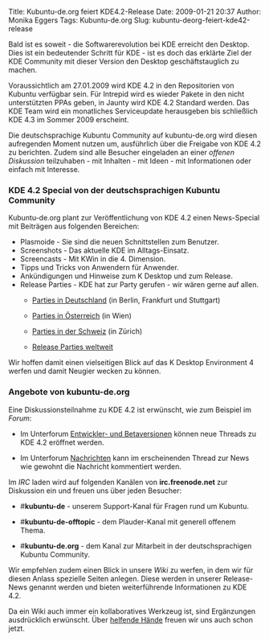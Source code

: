 Title: Kubuntu-de.org feiert KDE4.2-Release
Date: 2009-01-21 20:37
Author: Monika Eggers
Tags: Kubuntu-de.org
Slug: kubuntu-deorg-feiert-kde42-release

Bald ist es soweit - die Softwarerevolution bei KDE erreicht den
Desktop. Dies ist ein bedeutender Schritt für KDE - ist es doch das
erklärte Ziel der KDE Community mit dieser Version den Desktop
geschäftstauglich zu machen.  

Voraussichtlich am 27.01.2009 wird KDE 4.2 in den Repositorien von
Kubuntu verfügbar sein. Für Intrepid wird es wieder Pakete in den nicht
unterstützten PPAs geben, in Jaunty wird KDE 4.2 Standard werden. Das
KDE Team wird ein monatliches Serviceupdate herausgeben bis schließlich
KDE 4.3 im Sommer 2009 erscheint.


Die deutschsprachige Kubuntu Community auf kubuntu-de.org wird diesen
aufregenden Moment nutzen um, ausführlich über die Freigabe von KDE 4.2
zu berichten. Zudem sind alle Besucher eingeladen an einer *offenen
Diskussion* teilzuhaben - mit Inhalten - mit Ideen - mit Informationen
oder einfach mit Interesse.


<!--break--><!--break-->

  

### KDE 4.2 Special von der deutschsprachigen Kubuntu Community


Kubuntu-de.org plant zur Veröffentlichung von KDE 4.2 einen News-Special
mit Beiträgen aus folgenden Bereichen:


<ul>


<li>
Plasmoide - Sie sind die neuen Schnittstellen zum Benutzer.



</li>


<li>
Screenshots - Das aktuelle KDE im Alltags-Einsatz.



</li>


<li>
Screencasts - Mit KWin in die 4. Dimension.



</li>


<li>
Tipps und Tricks von Anwendern für Anwender.



</li>


<li>
Ankündigungen und Hinweise zum K Desktop und zum Release.



</li>


<li>
Release Parties - KDE hat zur Party gerufen - wir wären gerne auf allen.

</li>

-   [Parties in
    Deutschland](http://techbase.kde.org/Events/KDE42ReleaseParties#Germany "http://techbase.kde.org/Events/KDE42ReleaseParties#Germany") (in Berlin, Frankfurt und Stuttgart)
    
    
-   [Parties in
    Österreich](http://techbase.kde.org/Events/KDE42ReleaseParties#Austria "http://techbase.kde.org/Events/KDE42ReleaseParties#Austria") (in Wien)
    
    
-   [Parties in der
    Schweiz](http://techbase.kde.org/Events/KDE42ReleaseParties#Switzerland "http://techbase.kde.org/Events/KDE42ReleaseParties#Switzerland") (in Zürich)
    
    
-   [Release Parties
    weltweit](http://techbase.kde.org/Events/KDE42ReleaseParties "http://techbase.kde.org/Events/KDE42ReleaseParties")
    
    



</ul>

Wir hoffen damit einen vielseitigen Blick auf das K Desktop Environment
4 werfen und damit Neugier wecken zu können.


  

### Angebote von kubuntu-de.org


Eine Diskussionsteilnahme zu KDE 4.2 ist erwünscht, wie zum Beispiel im
*Forum*:


-   Im Unterforum [Entwickler- und
    Betaversionen](http://forum.kubuntu-de.org/index.php?board=22.0 "http://forum.kubuntu-de.org/index.php?board=22.0") können neue Threads zu KDE 4.2 eröffnet werden.
    
    
-   Im Unterforum
    [Nachrichten](http://forum.kubuntu-de.org/index.php?board=1.0 "http://forum.kubuntu-de.org/index.php?board=1.0") kann im erscheinenden Thread zur News wie gewohnt die
    Nachricht kommentiert werden.
    
    


Im *IRC* laden wird auf folgenden Kanälen von **irc.freenode.net** zur
Diskussion ein und freuen uns über jeden Besucher:


-   \#**kubuntu-de** - unserem Support-Kanal für Fragen rund um Kubuntu.
    
    
-   \#**kubuntu-de-offtopic** - dem Plauder-Kanal mit generell offenem
    Thema.
    
    
-   \#**kubuntu-de.org** - dem Kanal zur Mitarbeit in der
    deutschsprachigen Kubuntu Community.
    
    


Wir empfehlen zudem einen Blick in unsere *Wiki* zu werfen, in dem wir
für diesen Anlass spezielle Seiten anlegen. Diese werden in unserer
Release-News genannt werden und bieten weiterführende Informationen zu
KDE 4.2.  

Da ein Wiki auch immer ein kollaboratives Werkzeug ist, sind Ergänzungen
ausdrücklich erwünscht. Über [helfende
Hände](http://wiki.kubuntu-de.org/Team:Redaktion "http://wiki.kubuntu-de.org/Team:Redaktion") freuen wir uns auch schon jetzt.



